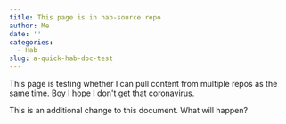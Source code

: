 ```yaml
---
title: This page is in hab-source repo
author: Me
date: ''
categories:
  - Hab
slug: a-quick-hab-doc-test
---
```


This page is testing whether I can pull content from multiple repos as the same
time. Boy I hope I don't get that coronavirus.

This is an additional change to this document. What will happen?